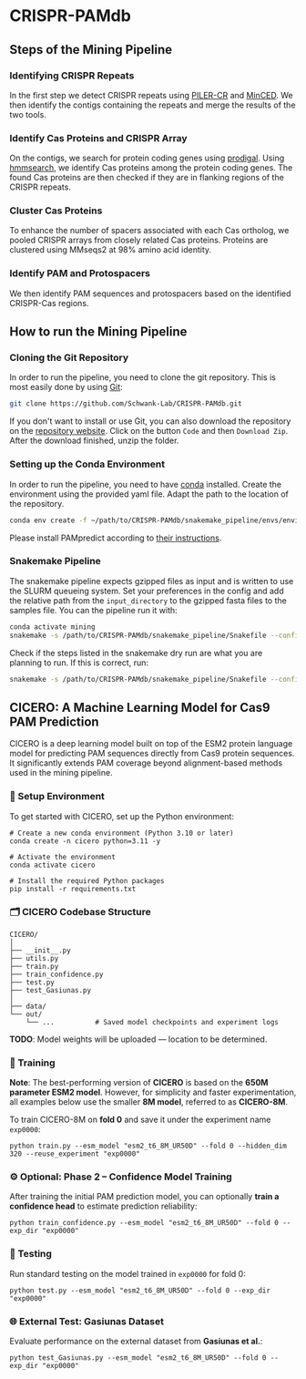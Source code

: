 # CRISPR-PAMdb
## Steps of the Mining Pipeline
### Identifying CRISPR Repeats
In the first step we detect CRISPR repeats using [PILER-CR](https://doi.org/10.1186/1471-2105-8-18) and 
[MinCED](https://github.com/ctSkennerton/minced). We then identify the contigs containing the repeats and merge the 
results of the two tools. 

### Identify Cas Proteins and CRISPR Array

On the contigs, we search for protein coding genes using [prodigal](https://doi.org/10.1186/1471-2105-11-119). Using
[hmmsearch](https://doi.org/10.1093/nar/gkr367), we identify Cas proteins among the protein coding genes. The found Cas 
proteins are then checked if they are in flanking regions of the CRISPR repeats.

### Cluster Cas Proteins
To enhance the number of spacers associated with each Cas ortholog, we pooled CRISPR arrays from
closely related Cas proteins. Proteins are clustered using MMseqs2 at 98% amino acid identity.

### Identify PAM and Protospacers
We then identify PAM sequences and protospacers based on the identified CRISPR-Cas regions.

## How to run the Mining Pipeline
### Cloning the Git Repository

In order to run the pipeline, you need to clone the git repository. This is most easily done by using 
[Git](https://git-scm.com/book/en/v2/Getting-Started-Installing-Git):
```sh
git clone https://github.com/Schwank-Lab/CRISPR-PAMdb.git
```
If you don't want to install or use Git, you can also download the repository on the 
[repository website](https://github.com/Schwank-Lab/CRISPR-PAMdb.git). Click on the button `Code` and then 
`Download Zip`. After the download finished, unzip the folder.

### Setting up the Conda Environment
In order to run the pipeline, you need to have 
[conda](https://docs.conda.io/projects/conda/en/latest/user-guide/install/index.html) installed.
Create the environment using the provided yaml file. Adapt the path to the location of the repository.
```sh
conda env create -f ~/path/to/CRISPR-PAMdb/snakemake_pipeline/envs/environment.yml
```
Please install PAMpredict according to [their instructions](https://github.com/Matteo-Ciciani/PAMpredict).

### Snakemake Pipeline
The snakemake pipeline expects gzipped files as input and is written to use the SLURM queueing system. Set your 
preferences in the config and add the relative path from the `input_directory` to the gzipped fasta files to the 
samples file. You can the pipeline run it with:
```sh
conda activate mining
snakemake -s /path/to/CRISPR-PAMdb/snakemake_pipeline/Snakefile --configfile /path/to/CRISPR-PAMdb/snakemake_pipeline/config/config_template.yaml -j 1 --cluster-cancel scancel --use-conda --dryrun
```
Check if the steps listed in the snakemake dry run are what you are planning to run. If this is correct, run:
```sh
snakemake -s /path/to/CRISPR-PAMdb/snakemake_pipeline/Snakefile --configfile /path/to/CRISPR-PAMdb/snakemake_pipeline/config/config_template.yaml -j 1 --cluster-cancel scancel --use-conda
```

## CICERO: A Machine Learning Model for Cas9 PAM Prediction

CICERO is a deep learning model built on top of the ESM2 protein language model for predicting PAM sequences directly from Cas9 protein sequences. It significantly extends PAM coverage beyond alignment-based methods used in the mining pipeline.

### 🧪 Setup Environment

To get started with CICERO, set up the Python environment:
```
# Create a new conda environment (Python 3.10 or later)
conda create -n cicero python=3.11 -y

# Activate the environment
conda activate cicero

# Install the required Python packages
pip install -r requirements.txt
```

### 🗂️ CICERO Codebase Structure

```
CICERO/
│
├── __init__.py
├── utils.py
├── train.py
├── train_confidence.py
├── test.py
├── test_Gasiunas.py
│
├── data/
└── out/
    └── ...          # Saved model checkpoints and experiment logs
```

**TODO**: Model weights will be uploaded — location to be determined.

### 🚀 Training
**Note**: The best-performing version of **CICERO** is based on the **650M parameter ESM2 model**. However, for simplicity and faster experimentation, all examples below use the smaller **8M model**, referred to as **CICERO-8M**.

To train CICERO-8M on **fold 0** and save it under the experiment name ```exp0000```:

```
python train.py --esm_model "esm2_t6_8M_UR50D" --fold 0 --hidden_dim 320 --reuse_experiment "exp0000"
```

### ⚙️ Optional: Phase 2 – Confidence Model Training
After training the initial PAM prediction model, you can optionally **train a confidence head** to estimate prediction reliability:
```
python train_confidence.py --esm_model "esm2_t6_8M_UR50D" --fold 0 --exp_dir "exp0000"
```

### 🧪 Testing
Run standard testing on the model trained in ```exp0000``` for fold 0:
```
python test.py --esm_model "esm2_t6_8M_UR50D" --fold 0 --exp_dir "exp0000"
```

### 🌐 External Test: Gasiunas Dataset
Evaluate performance on the external dataset from **Gasiunas et al.**:

```
python test_Gasiunas.py --esm_model "esm2_t6_8M_UR50D" --fold 0 --exp_dir "exp0000"
```